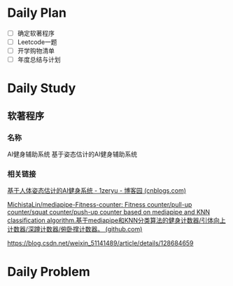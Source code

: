 # Daily Plan
- [ ] 确定软著程序
- [ ] Leetcode一题
- [ ] 开学购物清单
- [ ] 年度总结与计划
# Daily Study
## 软著程序
### 名称
AI健身辅助系统
基于姿态估计的AI健身辅助系统

### 相关链接
[基于人体姿态估计的AI健身系统 - 1zeryu - 博客园 (cnblogs.com)](https://www.cnblogs.com/ykzhou/p/16693088.html#!comments)

[MichistaLin/mediapipe-Fitness-counter: Fitness counter/pull-up counter/squat counter/push-up counter based on mediapipe and KNN classification algorithm.基于mediapipe和KNN分类算法的健身计数器/引体向上计数器/深蹲计数器/俯卧撑计数器。 (github.com)](https://github.com/MichistaLin/mediapipe-Fitness-counter)

https://blog.csdn.net/weixin_51141489/article/details/128684659

# Daily Problem